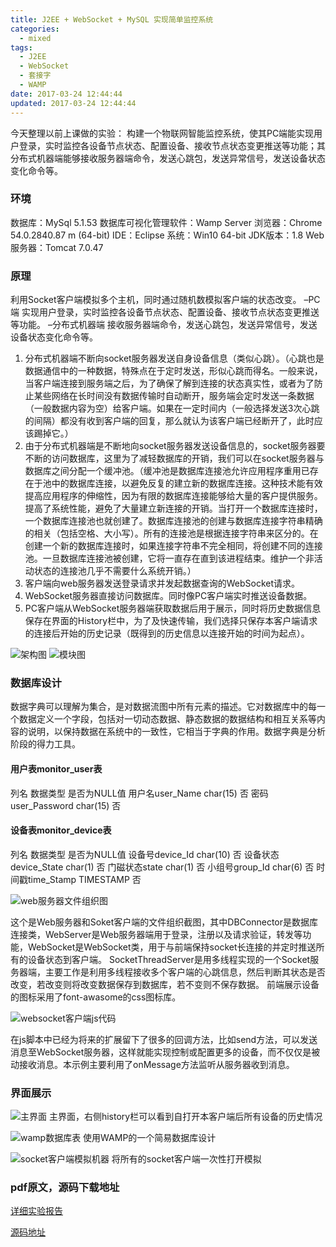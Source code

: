 ```yaml
---
title: J2EE + WebSocket + MySQL 实现简单监控系统
categories:
  - mixed
tags:
  - J2EE
  - WebSocket
  - 套接字
  - WAMP
date: 2017-03-24 12:44:44
updated: 2017-03-24 12:44:44
---
```


今天整理以前上课做的实验：
构建一个物联网智能监控系统，使其PC端能实现用户登录，实时监控各设备节点状态、配置设备、接收节点状态变更推送等功能；其分布式机器端能够接收服务器端命令，发送心跳包，发送异常信号，发送设备状态变化命令等。

### 环境
数据库：MySql 5.1.53
数据库可视化管理软件：Wamp Server
浏览器：Chrome 54.0.2840.87 m (64-bit)
IDE：Eclipse
系统：Win10 64-bit
JDK版本：1.8
Web服务器：Tomcat 7.0.47

### 原理
利用Socket客户端模拟多个主机，同时通过随机数模拟客户端的状态改变。
–PC端
实现用户登录，实时监控各设备节点状态、配置设备、接收节点状态变更推送等功能。
–分布式机器端
接收服务器端命令，发送心跳包，发送异常信号，发送设备状态变化命令等。

1. 分布式机器端不断向socket服务器发送自身设备信息（类似心跳）。（心跳也是数据通信中的一种数据，特殊点在于定时发送，形似心跳而得名。一般来说，当客户端连接到服务端之后，为了确保了解到连接的状态真实性，或者为了防止某些网络在长时间没有数据传输时自动断开，服务端会定时发送一条数据（一般数据内容为空）给客户端。如果在一定时间内（一般选择发送3次心跳的间隔）都没有收到客户端的回复，那么就认为该客户端已经断开了，此时应该踢掉它。）
2. 由于分布式机器端是不断地向socket服务器发送设备信息的，socket服务器要不断的访问数据库，这里为了减轻数据库的开销，我们可以在socket服务器与数据库之间分配一个缓冲池。（缓冲池是数据库连接池允许应用程序重用已存在于池中的数据库连接，以避免反复的建立新的数据库连接。这种技术能有效提高应用程序的伸缩性，因为有限的数据库连接能够给大量的客户提供服务。提高了系统性能，避免了大量建立新连接的开销。当打开一个数据库连接时，一个数据库连接池也就创建了。数据库连接池的创建与数据库连接字符串精确的相关（包括空格、大小写）。所有的连接池是根据连接字符串来区分的。在创建一个新的数据库连接时，如果连接字符串不完全相同，将创建不同的连接池。一旦数据库连接池被创建，它将一直存在直到该进程结束。维护一个非活动状态的连接池几乎不需要什么系统开销。）
3. 客户端向web服务器发送登录请求并发起数据查询的WebSocket请求。
4. WebSocket服务器直接访问数据库。同时像PC客户端实时推送设备数据。
5. PC客户端从WebSocket服务器端获取数据后用于展示，同时将历史数据信息保存在界面的History栏中，为了及快速传输，我们选择只保存本客户端请求的连接后开始的历史记录（既得到的历史信息以连接开始的时间为起点）。

![架构图](1.png)
![模块图](2.png)


### 数据库设计
数据字典可以理解为集合，是对数据流图中所有元素的描述。它对数据库中的每一个数据定义一个字段，包括对一切动态数据、静态数据的数据结构和相互关系等内容的说明，以保持数据在系统中的一致性，它相当于字典的作用。数据字典是分析阶段的得力工具。

#### 用户表monitor_user表
列名	数据类型	是否为NULL值
用户名user_Name	char(15)	否
密码user_Password	char(15)	否

#### 设备表monitor_device表
列名	数据类型	是否为NULL值
设备号device_Id	char(10)	否
设备状态device_State	char(1)	否
门磁状态state	char(1)	否
小组号group_Id	char(6)	否
时间戳time_Stamp	TIMESTAMP	否

![web服务器文件组织图](3.png)

这个是Web服务器和Soket客户端的文件组织截图，其中DBConnector是数据库连接类，WebServer是Web服务器端用于登录，注册以及请求验证，转发等功能，WebSocket是WebSocket类，用于与前端保持socket长连接的并定时推送所有的设备状态到客户端。
SocketThreadServer是用多线程实现的一个Socket服务器端，主要工作是利用多线程接收多个客户端的心跳信息，然后判断其状态是否改变，若改变则将改变数据保存到数据库，若不变则不保存数据。
前端展示设备的图标采用了font-awasome的css图标库。

![websocket客户端js代码](4.png)

在js脚本中已经为将来的扩展留下了很多的回调方法，比如send方法，可以发送消息至WebSocket服务器，这样就能实现控制或配置更多的设备，而不仅仅是被动接收消息。本示例主要利用了onMessage方法监听从服务器收到消息。

### 界面展示

<!--![登录界面](5.png)-->
![主界面](6.png)
主界面，右侧history栏可以看到自打开本客户端后所有设备的历史情况

![wamp数据库表](7.png)
使用WAMP的一个简易数据库设计

![socket客户端模拟机器](8.png)
将所有的socket客户端一次性打开模拟


### pdf原文，源码下载地址
[详细实验报告](report.pdf)

[源码地址](https://github.com/xmoyKing/SMART-code)
